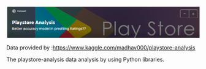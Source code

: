 ![](play_logo.png)

Data provided by :https://www.kaggle.com/madhav000/playstore-analysis

The playstore-analysis data analysis by using Python libraries.
